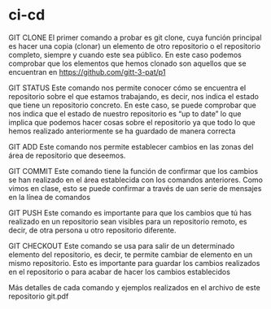 # ci-cd
GIT CLONE
	El primer comando a probar es git clone, cuya función principal es hacer una copia (clonar) un elemento de otro repositorio o el repositorio completo, siempre y cuando este sea público. 
	En este caso podemos comprobar que los elementos que hemos clonado son aquellos que se encuentran en https://github.com/gitt-3-pat/p1

GIT STATUS
	Este comando nos permite conocer cómo se encuentra el repositorio sobre el que estamos trabajando, es decir, nos indica el estado que tiene un repositorio concreto. 
	En este caso, se puede comprobar que nos indica que el estado de nuestro repositorio es “up to date” lo que implica que podemos hacer cosas sobre el repositorio ya que todo lo que hemos realizado anteriormente se ha guardado de manera correcta 

GIT ADD
	Este comando nos permite establecer cambios en las zonas del área de repositorio que deseemos.  
 
GIT COMMIT
	Este comando tiene la función de confirmar que los cambios se han realizado en el área establecida con los comandos anteriores. 
	Como vimos en clase, esto se puede confirmar a través de uan serie de mensajes en la línea de comandos 

GIT PUSH
	Este comando es importante para que los cambios que tú has realizado en un repositorio sean visibles para un repositorio remoto, es decir, de otra persona u otro repositorio diferente. 
 
GIT CHECKOUT
	Este comando se usa para salir de un determinado elemento del repositorio, es decir, te permite cambiar de elemento en un mismo repositorio. 
	Esto es importante para guardar los cambios realizados en el repositorio o para acabar de hacer los cambios establecidos

 Más detalles de cada comando y ejemplos realizados en el archivo de este repositorio git.pdf
 
